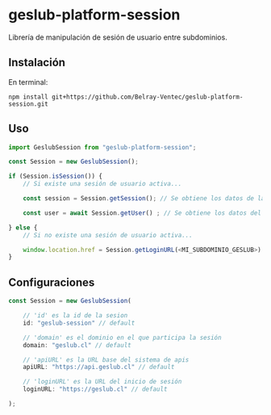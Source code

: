 # geslub-platform-session

Librería de manipulación de sesión de usuario entre subdominios.

## Instalación

En terminal:

`npm install git+https://github.com/Belray-Ventec/geslub-platform-session.git`

## Uso

```js
import GeslubSession from "geslub-platform-session";

const Session = new GeslubSession();

if (Session.isSession()) {
    // Si existe una sesión de usuario activa...

    const session = Session.getSession(); // Se obtiene los datos de la sesión

    const user = await Session.getUser() ; // Se obtiene los datos del usuario de la sesión activa

} else {
    // Si no existe una sesión de usuario activa...

    window.location.href = Session.getLoginURL(<MI_SUBDOMINIO_GESLUB>) // Se redirige al usuario a la pagina de inicio de sesión de Geslub
}
```

## Configuraciones

```js
const Session = new GeslubSession(

    // 'id' es la id de la sesion
    id: "geslub-session" // default

    // 'domain' es el dominio en el que participa la sesión
    domain: "geslub.cl" // default

    // 'apiURL' es la URL base del sistema de apis
    apiURL: "https://api.geslub.cl" // default

    // 'loginURL' es la URL del inicio de sesión
    loginURL: "https://geslub.cl" // default

);
```
